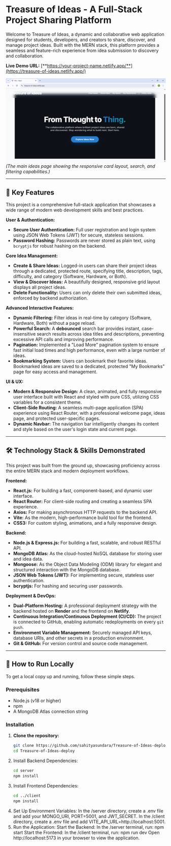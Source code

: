 # Treasure of Ideas - A Full-Stack Project Sharing Platform

Welcome to Treasure of Ideas, a dynamic and collaborative web application designed for students, developers, and creators to share, discover, and manage project ideas. Built with the MERN stack, this platform provides a seamless and feature-rich experience from idea submission to discovery and collaboration.

**Live Demo URL:** [**https://your-project-name.netlify.app/**](https://treasure-of-ideas.netlify.app/)  

![Treasure of Ideas Screenshot](https://github.com/sahityasundara/Treasure-of-Ideas-deploy/raw/main/assets/TreasureofIdeasScreenshot.png)
*(The main ideas page showing the responsive card layout, search, and filtering capabilities.)*

---

## 🌟 Key Features

This project is a comprehensive full-stack application that showcases a wide range of modern web development skills and best practices.

**User & Authentication:**
- **Secure User Authentication:** Full user registration and login system using JSON Web Tokens (JWT) for secure, stateless sessions.
- **Password Hashing:** Passwords are never stored as plain text, using `bcryptjs` for robust hashing on the backend.

**Core Idea Management:**
- **Create & Share Ideas:** Logged-in users can share their project ideas through a dedicated, protected route, specifying title, description, tags, difficulty, and category (Software, Hardware, or Both).
- **View & Discover Ideas:** A beautifully designed, responsive grid layout displays all project ideas.
- **Delete Functionality:** Users can only delete their own submitted ideas, enforced by backend authorization.

**Advanced Interactive Features:**
- **Dynamic Filtering:** Filter ideas in real-time by category (Software, Hardware, Both) without a page reload.
- **Powerful Search:** A **debounced** search bar provides instant, case-insensitive search results across idea titles and descriptions, preventing excessive API calls and improving performance.
- **Pagination:** Implemented a "Load More" pagination system to ensure fast initial load times and high performance, even with a large number of ideas.
- **Bookmarking System:** Users can bookmark their favorite ideas. Bookmarked ideas are saved to a dedicated, protected "My Bookmarks" page for easy access and management.

**UI & UX:**
- **Modern & Responsive Design:** A clean, animated, and fully responsive user interface built with React and styled with pure CSS, utilizing CSS variables for a consistent theme.
- **Client-Side Routing:** A seamless multi-page application (SPA) experience using React Router, with a professional welcome page, ideas page, and protected user-specific pages.
- **Dynamic Navbar:** The navigation bar intelligently changes its content and style based on the user's login state and current page.

---

## 🛠️ Technology Stack & Skills Demonstrated

This project was built from the ground up, showcasing proficiency across the entire MERN stack and modern deployment workflows.

**Frontend:**
- **React.js:** For building a fast, component-based, and dynamic user interface.
- **React Router:** For client-side routing and creating a seamless SPA experience.
- **Axios:** For making asynchronous HTTP requests to the backend API.
- **Vite:** As the modern, high-performance build tool for the frontend.
- **CSS3:** For custom styling, animations, and a fully responsive design.

**Backend:**
- **Node.js & Express.js:** For building a fast, scalable, and robust RESTful API.
- **MongoDB Atlas:** As the cloud-hosted NoSQL database for storing user and idea data.
- **Mongoose:** As the Object Data Modeling (ODM) library for elegant and structured interaction with the MongoDB database.
- **JSON Web Tokens (JWT):** For implementing secure, stateless user authentication.
- **bcryptjs:** For hashing and securing user passwords.

**Deployment & DevOps:**
- **Dual-Platform Hosting:** A professional deployment strategy with the backend hosted on **Render** and the frontend on **Netlify**.
- **Continuous Integration/Continuous Deployment (CI/CD):** The project is connected to GitHub, enabling automatic redeployments on every `git push`.
- **Environment Variable Management:** Securely managed API keys, database URIs, and other secrets in a production environment.
- **Git & GitHub:** For version control and source code management.

---

## 🚀 How to Run Locally

To get a local copy up and running, follow these simple steps.

### Prerequisites
- Node.js (v18 or higher)
- npm
- A MongoDB Atlas connection string

### Installation

1. **Clone the repository:**
   ```sh
   git clone https://github.com/sahityasundara/Treasure-of-Ideas-deploy.git
   cd Treasure-of-Ideas-deploy
2. Install Backend Dependencies:
   ```sh
   cd server
   npm install
3. Install Frontend Dependencies:
   ```sh
   cd ../client
   npm install
4. Set Up Environment Variables:
   In the /server directory, create a .env file and add your MONGO_URI, PORT=5001, and JWT_SECRET.
   In the /client directory, create a .env file and add VITE_API_URL=http://localhost:5001.
5. Run the Application:
   Start the Backend: In the /server terminal, run: npm start
   Start the Frontend: In the /client terminal, run: npm run dev
Open http://localhost:5173 in your browser to view the application.
